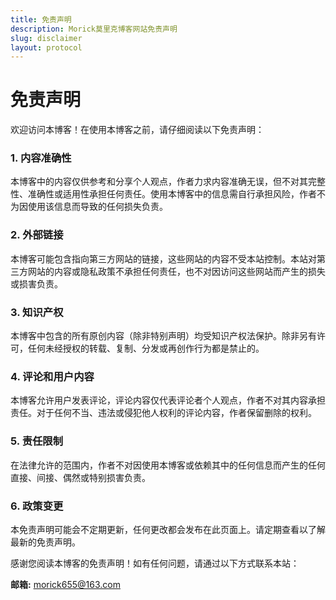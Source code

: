 ```yaml
---
title: 免责声明
description: Morick莫里克博客网站免责声明
slug: disclaimer
layout: protocol
---
```


# 免责声明

欢迎访问本博客！在使用本博客之前，请仔细阅读以下免责声明：

### 1. 内容准确性
本博客中的内容仅供参考和分享个人观点，作者力求内容准确无误，但不对其完整性、准确性或适用性承担任何责任。使用本博客中的信息需自行承担风险，作者不为因使用该信息而导致的任何损失负责。

### 2. 外部链接
本博客可能包含指向第三方网站的链接，这些网站的内容不受本站控制。本站对第三方网站的内容或隐私政策不承担任何责任，也不对因访问这些网站而产生的损失或损害负责。

### 3. 知识产权
本博客中包含的所有原创内容（除非特别声明）均受知识产权法保护。除非另有许可，任何未经授权的转载、复制、分发或再创作行为都是禁止的。

### 4. 评论和用户内容
本博客允许用户发表评论，评论内容仅代表评论者个人观点，作者不对其内容承担责任。对于任何不当、违法或侵犯他人权利的评论内容，作者保留删除的权利。

### 5. 责任限制
在法律允许的范围内，作者不对因使用本博客或依赖其中的任何信息而产生的任何直接、间接、偶然或特别损害负责。

### 6. 政策变更
本免责声明可能会不定期更新，任何更改都会发布在此页面上。请定期查看以了解最新的免责声明。

感谢您阅读本博客的免责声明！如有任何问题，请通过以下方式联系本站：

**邮箱:** [morick655@163.com](mailto:morick655@163.com)
